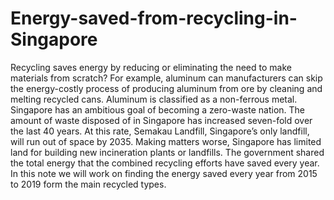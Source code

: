 # Energy-saved-from-recycling-in-Singapore
Recycling saves energy by reducing or eliminating the need to make materials from scratch? For example, aluminum can manufacturers can skip the energy-costly process of producing aluminum from ore by cleaning and melting recycled cans. Aluminum is classified as a non-ferrous metal.  Singapore has an ambitious goal of becoming a zero-waste nation. The amount of waste disposed of in Singapore has increased seven-fold over the last 40 years. At this rate, Semakau Landfill, Singapore’s only landfill, will run out of space by 2035. Making matters worse, Singapore has limited land for building new incineration plants or landfills.  The government shared the total energy that the combined recycling efforts have saved every year. In this note we will work on finding the energy saved every year from 2015 to 2019 form the main recycled types.
